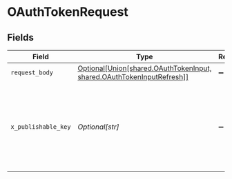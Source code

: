 # OAuthTokenRequest


## Fields

| Field                                                                                                                                                                 | Type                                                                                                                                                                  | Required                                                                                                                                                              | Description                                                                                                                                                           |
| --------------------------------------------------------------------------------------------------------------------------------------------------------------------- | --------------------------------------------------------------------------------------------------------------------------------------------------------------------- | --------------------------------------------------------------------------------------------------------------------------------------------------------------------- | --------------------------------------------------------------------------------------------------------------------------------------------------------------------- |
| `request_body`                                                                                                                                                        | [Optional[Union[shared.OAuthTokenInput, shared.OAuthTokenInputRefresh]]](undefined/models/operations/oauthtokenrequestbody.md)                                        | :heavy_minus_sign:                                                                                                                                                    | N/A                                                                                                                                                                   |
| `x_publishable_key`                                                                                                                                                   | *Optional[str]*                                                                                                                                                       | :heavy_minus_sign:                                                                                                                                                    | The publicly viewable identifier used to identify a merchant division. This key is found in the Developer > API section of the Bolt Merchant Dashboard [RECOMMENDED]. |
